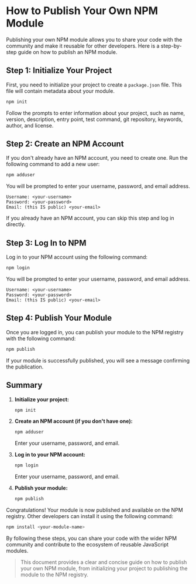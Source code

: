 # How to Publish Your Own NPM Module

Publishing your own NPM module allows you to share your code with the community and make it reusable for other developers. Here is a step-by-step guide on how to publish an NPM module.

## Step 1: Initialize Your Project

First, you need to initialize your project to create a `package.json` file. This file will contain metadata about your module.

```bash
npm init
```

Follow the prompts to enter information about your project, such as name, version, description, entry point, test command, git repository, keywords, author, and license.

## Step 2: Create an NPM Account

If you don't already have an NPM account, you need to create one. Run the following command to add a new user:

```bash
npm adduser
```

You will be prompted to enter your username, password, and email address.

```
Username: <your-username>
Password: <your-password>
Email: (this IS public) <your-email>
```

If you already have an NPM account, you can skip this step and log in directly.

## Step 3: Log In to NPM

Log in to your NPM account using the following command:

```bash
npm login
```

You will be prompted to enter your username, password, and email address.

```
Username: <your-username>
Password: <your-password>
Email: (this IS public) <your-email>
```

## Step 4: Publish Your Module

Once you are logged in, you can publish your module to the NPM registry with the following command:

```bash
npm publish
```

If your module is successfully published, you will see a message confirming the publication.

## Summary

1. **Initialize your project:**
    ```bash
    npm init
    ```

2. **Create an NPM account (if you don't have one):**
    ```bash
    npm adduser
    ```
    Enter your username, password, and email.

3. **Log in to your NPM account:**
    ```bash
    npm login
    ```
    Enter your username, password, and email.

4. **Publish your module:**
    ```bash
    npm publish
    ```

Congratulations! Your module is now published and available on the NPM registry. Other developers can install it using the following command:

```bash
npm install <your-module-name>
```

By following these steps, you can share your code with the wider NPM community and contribute to the ecosystem of reusable JavaScript modules.


> This document provides a clear and concise guide on how to publish your own NPM module, from initializing your project to publishing the module to the NPM registry.